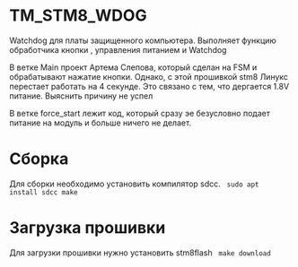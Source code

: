 # TM_STM8_WDOG

Watchdog для платы защищенного компьютера. Выполняет функцию обработчика кнопки , управления питанием и Watchdog

В ветке Main проект Артема Слепова, который сделан на FSM и обрабатывают нажатие кнопки. Однако, с этой прошивкой stm8 Линукс перестает работать на 4 секунде. Это связано с тем, что дергается 1.8V питание. Выяснить причину не успел

В ветке force_start лежит код, который сразу эе безусловно подает питание на модуль и больше ничего не делает.

# Сборка
Для сборки необходимо установить компилятор sdcc.
<code>
sudo apt install sdcc
make
</code>
# Загрузка прошивки
Для загрузки прошивки нужно установить stm8flash
<code>
make download
</code>
